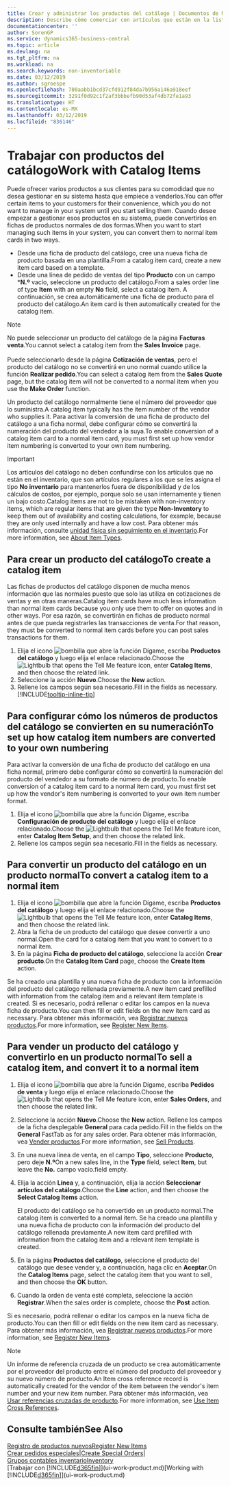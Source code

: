 ```yaml
---
title: Crear y administrar los productos del catálogo | Documentos de Microsoft
description: Describe cómo comerciar con artículos que están en la lista de artículos de proveedores pero no en su propia lista de artículos.
documentationcenter: ''
author: SorenGP
ms.service: dynamics365-business-central
ms.topic: article
ms.devlang: na
ms.tgt_pltfrm: na
ms.workload: na
ms.search.keywords: non-inventoriable
ms.date: 03/12/2019
ms.author: sgroespe
ms.openlocfilehash: 780aabb1bcd37cfd912f84da7b956a146a918eef
ms.sourcegitcommit: 3291f0d92c1f2af3bbbefb90d53af4db72fe1a93
ms.translationtype: HT
ms.contentlocale: es-MX
ms.lasthandoff: 03/12/2019
ms.locfileid: "836146"
---
```

# <a name="work-with-catalog-items"></a><span data-ttu-id="07f24-103">Trabajar con productos del catálogo</span><span class="sxs-lookup"><span data-stu-id="07f24-103">Work with Catalog Items</span></span>
<span data-ttu-id="07f24-104">Puede ofrecer varios productos a sus clientes para su comodidad que no desea gestionar en su sistema hasta que empiece a venderlos.</span><span class="sxs-lookup"><span data-stu-id="07f24-104">You can offer certain items to your customers for their convenience, which you do not want to manage in your system until you start selling them.</span></span> <span data-ttu-id="07f24-105">Cuando desee empezar a gestionar esos productos en su sistema, puede convertirlos en fichas de productos normales de dos formas.</span><span class="sxs-lookup"><span data-stu-id="07f24-105">When you want to start managing such items in your system, you can convert them to normal item cards in two ways.</span></span>

* <span data-ttu-id="07f24-106">Desde una ficha de producto del catálogo, cree una nueva ficha de producto basada en una plantilla.</span><span class="sxs-lookup"><span data-stu-id="07f24-106">From a catalog item card, create a new item card based on a template.</span></span>
* <span data-ttu-id="07f24-107">Desde una línea de pedido de ventas del tipo **Producto** con un campo \***N.º** vacío, seleccione un producto del catálogo.</span><span class="sxs-lookup"><span data-stu-id="07f24-107">From a sales order line of type **Item** with an empty **No** field, select a catalog item.</span></span> <span data-ttu-id="07f24-108">A continuación, se crea automáticamente una ficha de producto para el producto del catálogo.</span><span class="sxs-lookup"><span data-stu-id="07f24-108">An item card is then automatically created for the catalog item.</span></span>

> [!NOTE]  
> <span data-ttu-id="07f24-109">No puede seleccionar un producto del catálogo de la página **Facturas venta**.</span><span class="sxs-lookup"><span data-stu-id="07f24-109">You cannot select a catalog item from the **Sales Invoice** page.</span></span><br /><br />
> <span data-ttu-id="07f24-110">Puede seleccionarlo desde la página **Cotización de ventas**, pero el producto del catálogo no se convertirá en uno normal cuando utilice la función **Realizar pedido**.</span><span class="sxs-lookup"><span data-stu-id="07f24-110">You can select a catalog item from the **Sales Quote** page, but the catalog item will not be converted to a normal item when you use the **Make Order** function.</span></span>

<span data-ttu-id="07f24-111">Un producto del catálogo normalmente tiene el número del proveedor que lo suministra.</span><span class="sxs-lookup"><span data-stu-id="07f24-111">A catalog item typically has the item number of the vendor who supplies it.</span></span> <span data-ttu-id="07f24-112">Para activar la conversión de una ficha de producto del catálogo a una ficha normal, debe configurar cómo se convertirá la numeración del producto del vendedor a la suya.</span><span class="sxs-lookup"><span data-stu-id="07f24-112">To enable conversion of a catalog item card to a normal item card, you must first set up how vendor item numbering is converted to your own item numbering.</span></span>   

> [!Important]
> <span data-ttu-id="07f24-113">Los artículos del catálogo no deben confundirse con los artículos que no están en el inventario, que son artículos regulares a los que se les asigna el tipo **No inventario** para mantenerlos fuera de disponibilidad y de los cálculos de costos, por ejemplo, porque solo se usan internamente y tienen un bajo costo.</span><span class="sxs-lookup"><span data-stu-id="07f24-113">Catalog items are not to be mistaken with non-inventory items, which are regular items that are given the type **Non-Inventory** to keep them out of availability and costing calculations, for example, because they are only used internally and have a low cost.</span></span> <span data-ttu-id="07f24-114">Para obtener más información, consulte [unidad física sin seguimiento en el inventario](inventory-about-item-types.md).</span><span class="sxs-lookup"><span data-stu-id="07f24-114">For more information, see [About Item Types](inventory-about-item-types.md).</span></span>

## <a name="to-create-a-catalog-item"></a><span data-ttu-id="07f24-115">Para crear un producto del catálogo</span><span class="sxs-lookup"><span data-stu-id="07f24-115">To create a catalog item</span></span>
<span data-ttu-id="07f24-116">Las fichas de productos del catálogo disponen de mucha menos información que las normales puesto que solo las utiliza en cotizaciones de ventas y en otras maneras.</span><span class="sxs-lookup"><span data-stu-id="07f24-116">Catalog item cards have much less information than normal item cards because you only use them to offer on quotes and in other ways.</span></span> <span data-ttu-id="07f24-117">Por esa razón, se convertirán en fichas de producto normal antes de que pueda registrarles las transacciones de venta.</span><span class="sxs-lookup"><span data-stu-id="07f24-117">For that reason, they must be converted to normal item cards before you can post sales transactions for them.</span></span>

1. <span data-ttu-id="07f24-118">Elija el icono ![bombilla que abre la función Dígame](media/ui-search/search_small.png "Dígame que desea hacer"), escriba **Productos del catálogo** y luego elija el enlace relacionado.</span><span class="sxs-lookup"><span data-stu-id="07f24-118">Choose the ![Lightbulb that opens the Tell Me feature](media/ui-search/search_small.png "Tell me what you want to do") icon, enter **Catalog Items**, and then choose the related link.</span></span>
2. <span data-ttu-id="07f24-119">Seleccione la acción **Nuevo**.</span><span class="sxs-lookup"><span data-stu-id="07f24-119">Choose the **New** action.</span></span>
3. <span data-ttu-id="07f24-120">Rellene los campos según sea necesario.</span><span class="sxs-lookup"><span data-stu-id="07f24-120">Fill in the fields as necessary.</span></span> [!INCLUDE[tooltip-inline-tip](includes/tooltip-inline-tip_md.md)]

## <a name="to-set-up-how-catalog-item-numbers-are-converted-to-your-own-numbering"></a><span data-ttu-id="07f24-121">Para configurar cómo los números de productos del catálogo se convierten en su numeración</span><span class="sxs-lookup"><span data-stu-id="07f24-121">To set up how catalog item numbers are converted to your own numbering</span></span>
<span data-ttu-id="07f24-122">Para activar la conversión de una ficha de producto del catálogo en una ficha normal, primero debe configurar cómo se convertirá la numeración del producto del vendedor a su formato de número de producto.</span><span class="sxs-lookup"><span data-stu-id="07f24-122">To enable conversion of a catalog item card to a normal item card, you must first set up how the vendor's item numbering is converted to your own item number format.</span></span>

1. <span data-ttu-id="07f24-123">Elija el icono ![bombilla que abre la función Dígame](media/ui-search/search_small.png "Dígame que desea hacer"), escriba **Configuración de producto del catálogo** y luego elija el enlace relacionado.</span><span class="sxs-lookup"><span data-stu-id="07f24-123">Choose the ![Lightbulb that opens the Tell Me feature](media/ui-search/search_small.png "Tell me what you want to do") icon, enter **Catalog Item Setup**, and then choose the related link.</span></span>
2. <span data-ttu-id="07f24-124">Rellene los campos según sea necesario.</span><span class="sxs-lookup"><span data-stu-id="07f24-124">Fill in the fields as necessary.</span></span>

## <a name="to-convert-a-catalog-item-to-a-normal-item"></a><span data-ttu-id="07f24-125">Para convertir un producto del catálogo en un producto normal</span><span class="sxs-lookup"><span data-stu-id="07f24-125">To convert a catalog item to a normal item</span></span>
1. <span data-ttu-id="07f24-126">Elija el icono ![bombilla que abre la función Dígame](media/ui-search/search_small.png "Dígame que desea hacer"), escriba **Productos del catálogo** y luego elija el enlace relacionado.</span><span class="sxs-lookup"><span data-stu-id="07f24-126">Choose the ![Lightbulb that opens the Tell Me feature](media/ui-search/search_small.png "Tell me what you want to do") icon, enter **Catalog Items**, and then choose the related link.</span></span>
2. <span data-ttu-id="07f24-127">Abra la ficha de un producto del catálogo que desee convertir a uno normal.</span><span class="sxs-lookup"><span data-stu-id="07f24-127">Open the card for a catalog item that you want to convert to a normal item.</span></span>
3. <span data-ttu-id="07f24-128">En la página **Ficha de producto del catálogo**, seleccione la acción **Crear producto**.</span><span class="sxs-lookup"><span data-stu-id="07f24-128">On the **Catalog Item Card** page, choose the **Create Item** action.</span></span>

<span data-ttu-id="07f24-129">Se ha creado una plantilla y una nueva ficha de producto con la información del producto del catálogo rellenada previamente.</span><span class="sxs-lookup"><span data-stu-id="07f24-129">A new item card prefilled with information from the catalog item and a relevant item template is created.</span></span> <span data-ttu-id="07f24-130">Si es necesario, podrá rellenar o editar los campos en la nueva ficha de producto.</span><span class="sxs-lookup"><span data-stu-id="07f24-130">You can then fill or edit fields on the new item card as necessary.</span></span> <span data-ttu-id="07f24-131">Para obtener más información, vea [Registrar nuevos productos](inventory-how-register-new-items.md).</span><span class="sxs-lookup"><span data-stu-id="07f24-131">For more information, see [Register New Items](inventory-how-register-new-items.md).</span></span>

## <a name="to-sell-a-catalog-item-and-convert-it-to-a-normal-item"></a><span data-ttu-id="07f24-132">Para vender un producto del catálogo y convertirlo en un producto normal</span><span class="sxs-lookup"><span data-stu-id="07f24-132">To sell a catalog item, and convert it to a normal item</span></span>
1. <span data-ttu-id="07f24-133">Elija el icono ![bombilla que abre la función Dígame](media/ui-search/search_small.png "Dígame que desea hacer"), escriba **Pedidos de venta** y luego elija el enlace relacionado.</span><span class="sxs-lookup"><span data-stu-id="07f24-133">Choose the ![Lightbulb that opens the Tell Me feature](media/ui-search/search_small.png "Tell me what you want to do") icon, enter **Sales Orders**, and then choose the related link.</span></span>
2. <span data-ttu-id="07f24-134">Seleccione la acción **Nuevo**.</span><span class="sxs-lookup"><span data-stu-id="07f24-134">Choose the **New** action.</span></span> <span data-ttu-id="07f24-135">Rellene los campos de la ficha desplegable **General** para cada pedido.</span><span class="sxs-lookup"><span data-stu-id="07f24-135">Fill in the fields on the **General** FastTab as for any sales order.</span></span> <span data-ttu-id="07f24-136">Para obtener más información, vea [Vender productos](sales-how-sell-products.md).</span><span class="sxs-lookup"><span data-stu-id="07f24-136">For more information, see [Sell Products](sales-how-sell-products.md).</span></span>
3. <span data-ttu-id="07f24-137">En una nueva línea de venta, en el campo **Tipo**, seleccione **Producto**, pero deje **N.º**</span><span class="sxs-lookup"><span data-stu-id="07f24-137">On a new sales line, in the **Type** field, select **Item**, but leave the **No.**</span></span> <span data-ttu-id="07f24-138">campo vacío.</span><span class="sxs-lookup"><span data-stu-id="07f24-138">field empty.</span></span>
4. <span data-ttu-id="07f24-139">Elija la acción **Línea** y, a continuación, elija la acción **Seleccionar artículos del catálogo**.</span><span class="sxs-lookup"><span data-stu-id="07f24-139">Choose the **Line** action, and then choose the **Select Catalog Items** action.</span></span>

    <span data-ttu-id="07f24-140">El producto del catálogo se ha convertido en un producto normal.</span><span class="sxs-lookup"><span data-stu-id="07f24-140">The catalog item is converted to a normal item.</span></span> <span data-ttu-id="07f24-141">Se ha creado una plantilla y una nueva ficha de producto con la información del producto del catálogo rellenada previamente.</span><span class="sxs-lookup"><span data-stu-id="07f24-141">A new item card prefilled with information from the catalog item and a relevant item template is created.</span></span>
5. <span data-ttu-id="07f24-142">En la página **Productos del catálogo**, seleccione el producto del catálogo que desee vender y, a continuación, haga clic en **Aceptar**.</span><span class="sxs-lookup"><span data-stu-id="07f24-142">On the **Catalog Items** page, select the catalog item that you want to sell, and then choose the **OK** button.</span></span>
6. <span data-ttu-id="07f24-143">Cuando la orden de venta esté completa, seleccione la acción **Registrar**.</span><span class="sxs-lookup"><span data-stu-id="07f24-143">When the sales order is complete, choose the **Post** action.</span></span>

<span data-ttu-id="07f24-144">Si es necesario, podrá rellenar o editar los campos en la nueva ficha de producto.</span><span class="sxs-lookup"><span data-stu-id="07f24-144">You can then fill or edit fields on the new item card as necessary.</span></span> <span data-ttu-id="07f24-145">Para obtener más información, vea [Registrar nuevos productos](inventory-how-register-new-items.md).</span><span class="sxs-lookup"><span data-stu-id="07f24-145">For more information, see [Register New Items](inventory-how-register-new-items.md).</span></span>

> [!NOTE]  
>   <span data-ttu-id="07f24-146">Un informe de referencia cruzada de un producto se crea automáticamente por el proveedor del producto entre el número del producto del proveedor y su nuevo número de producto.</span><span class="sxs-lookup"><span data-stu-id="07f24-146">An Item cross reference record is automatically created for the vendor of the item between the vendor's item number and your new item number.</span></span> <span data-ttu-id="07f24-147">Para obtener más información, vea [Usar referencias cruzadas de producto](inventory-how-use-item-cross-refs.md).</span><span class="sxs-lookup"><span data-stu-id="07f24-147">For more information, see [Use Item Cross References](inventory-how-use-item-cross-refs.md).</span></span>

## <a name="see-also"></a><span data-ttu-id="07f24-148">Consulte también</span><span class="sxs-lookup"><span data-stu-id="07f24-148">See Also</span></span>
[<span data-ttu-id="07f24-149">Registro de productos nuevos</span><span class="sxs-lookup"><span data-stu-id="07f24-149">Register New Items</span></span>](inventory-how-register-new-items.md)  
<span data-ttu-id="07f24-150">[Crear pedidos especiales](sales-how-to-create-special-orders.md)|</span><span class="sxs-lookup"><span data-stu-id="07f24-150">[Create Special Orders](sales-how-to-create-special-orders.md)|</span></span>  
[<span data-ttu-id="07f24-151">Grupos contables inventario</span><span class="sxs-lookup"><span data-stu-id="07f24-151">Inventory</span></span>](inventory-manage-inventory.md)  
<span data-ttu-id="07f24-152">[Trabajar con [!INCLUDE[d365fin](includes/d365fin_md.md)]](ui-work-product.md)</span><span class="sxs-lookup"><span data-stu-id="07f24-152">[Working with [!INCLUDE[d365fin](includes/d365fin_md.md)]](ui-work-product.md)</span></span>
